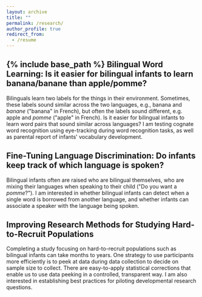 ```yaml
---
layout: archive
title: ""
permalink: /research/
author_profile: true
redirect_from:
  - /resume
---
```

{% include base_path %}
Bilingual Word Learning: Is it easier for bilingual infants to learn banana/banane than apple/pomme?
-----
Bilinguals learn two labels for the things in their environment. Sometimes, these labels sound similar across the two languages, e.g., banana and *banane* ("banana" in French), but often the labels sound different, e.g. apple and *pomme* ("apple" in French). Is it easier for bilingual infants to learn word pairs that sound similar across languages? I am testing cognate word recognition using eye-tracking during word recognition tasks, as well as parental report of infants' vocabulary development.

Fine-Tuning Language Discrimination: Do infants keep track of which language is spoken?
-----
Bilingual infants often are raised who are bilingual themselves, who are mixing their languages when speaking to their child ("Do you want a *pomme*?"). I am interested in whether bilingual infants can detect when a single word is borrowed from another language, and whether infants can associate a speaker with the language being spoken.

Improving Research Methods for Studying Hard-to-Recruit Populations
-----
Completing a study focusing on hard-to-recruit populations such as bilingual infants can take months to years. One strategy to use participants more efficiently is to peek at data during data collection to decide on sample size to collect. There are easy-to-apply statistical corrections that enable us to use data peeking in a controlled, transparent way. I am also interested in establishing best practices for piloting developmental research questions.
